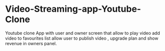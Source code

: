# Video-Streaming-app-Youtube-Clone
Youtube clone App with user and owner screen that allow to play video add video to favourites list allow user to publish video , upgrade plan and show revenue in owners panel.
